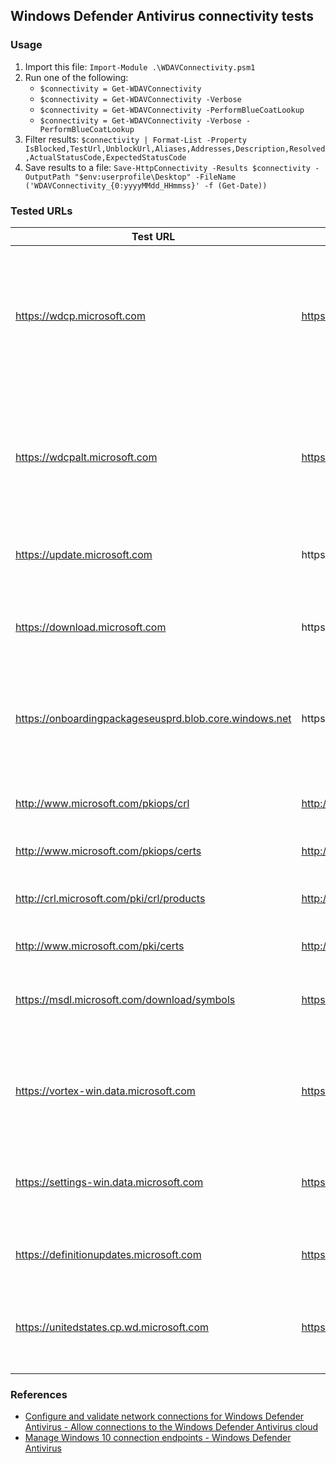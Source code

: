 ## Windows Defender Antivirus connectivity tests

### Usage 
1. Import this file: `Import-Module .\WDAVConnectivity.psm1`
1. Run one of the following:
    * `$connectivity = Get-WDAVConnectivity`
    * `$connectivity = Get-WDAVConnectivity -Verbose`
    * `$connectivity = Get-WDAVConnectivity -PerformBlueCoatLookup`
    * `$connectivity = Get-WDAVConnectivity -Verbose -PerformBlueCoatLookup`
1. Filter results: `$connectivity | Format-List -Property IsBlocked,TestUrl,UnblockUrl,Aliases,Addresses,Description,Resolved,ActualStatusCode,ExpectedStatusCode`
1. Save results to a file: `Save-HttpConnectivity -Results $connectivity -OutputPath "$env:userprofile\Desktop" -FileName ('WDAVConnectivity_{0:yyyyMMdd_HHmmss}' -f (Get-Date))`

### Tested URLs

| Test URL | URL to Unblock | Description |
| -- | -- | -- |
| https://wdcp.microsoft.com | https://wdcp.microsoft.com | Windows Defender Antivirus cloud-delivered protection service, also referred to as Microsoft Active Protection Service (MAPS). Used by Windows Defender Antivirus to provide cloud-delivered protection. |
| https://wdcpalt.microsoft.com | https://wdcpalt.microsoft.com | Windows Defender Antivirus cloud-delivered protection service, also referred to as Microsoft Active Protection Service (MAPS). Used by Windows Defender Antivirus to provide cloud-delivered protection. |
| https://update.microsoft.com | https://*.update.microsoft.com | Microsoft Update Service (MU). Signature and product updates. |
| https://download.microsoft.com | https://*.download.microsoft.com | Alternate location for Windows Defender Antivirus definition updates if the installed definitions fall out of date (7 or more days behind). |
| https://onboardingpackageseusprd.blob.core.windows.net | https://*.blob.core.windows.net | Malware submission storage. Upload location for files submitted to Microsoft via the Submission form or automatic sample submission. |
| http://www.microsoft.com/pkiops/crl | http://www.microsoft.com/pkiops | Microsoft Certificate Revocation List (CRL). Used by Windows when creating the SSL connection to MAPS for updating the CRL. |
| http://www.microsoft.com/pkiops/certs | http://www.microsoft.com/pkiops | |
| http://crl.microsoft.com/pki/crl/products | http://crl.microsoft.com | Microsoft Certificate Revocation List (CRL). Used by Windows when creating the SSL connection to MAPS for updating the CRL. |
| http://www.microsoft.com/pki/certs | http://www.microsoft.com/pki | | 
| https://msdl.microsoft.com/download/symbols | https://msdl.microsoft.com/download/symbols | Microsoft Symbol Store. Used by Windows Defender Antivirus to restore certain critical files during remediation flows. |
| https://vortex-win.data.microsoft.com | https://vortex-win.data.microsoft.com | Used by Windows to send client diagnostic data, Windows Defender Antivirus uses this for product quality monitoring purposes. |
| https://settings-win.data.microsoft.com | https://settings-win.data.microsoft.com | Used by Windows to send client diagnostic data, Windows Defender Antivirus uses this for product quality monitoring purposes. |
| https://definitionupdates.microsoft.com | https://definitionupdates.microsoft.com | Windows Defender Antivirus definition updates for Windows 10 1709+ |
| https://unitedstates.cp.wd.microsoft.com | https://unitedstates.cp.wd.microsoft.com | Geo-affinity URL for wdcp.microsoft.com and wdcpalt.microsoft.com as of 06/26/2018 with WDAV 4.18.1806.18062+. | 

### References
* [Configure and validate network connections for Windows Defender Antivirus - Allow connections to the Windows Defender Antivirus cloud](https://docs.microsoft.com/en-us/windows/security/threat-protection/windows-defender-antivirus/configure-network-connections-windows-defender-antivirus#allow-connections-to-the-windows-defender-antivirus-cloud)
* [Manage Windows 10 connection endpoints - Windows Defender Antivirus](https://docs.microsoft.com/en-us/windows/privacy/manage-windows-endpoints#windows-defender)